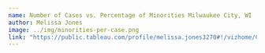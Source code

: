 ```yaml
---
name: Number of Cases vs. Percentage of Minorities Milwaukee City, WI
author: Melissa Jones
image: ../img/minorities-per-case.png
link: "https://public.tableau.com/profile/melissa.jones3270#!/vizhome/CoronavirusCasesinMilwaukeeCityWI-AnEplorationofRacialDemographicsandDisease/Dashboard1"
---
```

